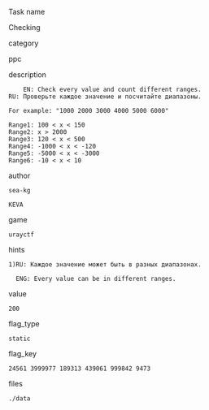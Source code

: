 Task name

   Checking

category

   ppc

description

    	EN: Check every value and count different ranges.
	RU: Проверьте каждое значение и посчитайте диапазоны.
	
	For example: "1000 2000 3000 4000 5000 6000"

	Range1: 100 < x < 150 
	Range2: x > 2000
	Range3: 120 < x < 500
	Range4: -1000 < x < -120
	Range5: -5000 < x < -3000
	Range6: -10 < x < 10

author

    sea-kg

    KEVA

game

    urayctf

hints

    1)RU: Каждое значение может быть в разных диапазонах.

      ENG: Every value can be in different ranges.


value

    200

flag_type

    static

flag_key

    24561 3999977 189313 439061 999842 9473

files

    ./data


